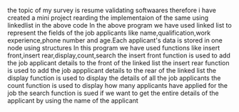 the topic of my survey is resume validating softwaares
therefore i have created a mini project rearding the implementaion of the same using linkedlist in the above code
In the above program we have used linked list to represent the fields of the job applicants like name,qualification,work experience,phone number and age.Each applicant's data is stored in one node using structures
In this program we have used functions like insert front,insert rear,display,count,search
the insert front function is used to add the job applicant details to the front of the linked list
the insert rear function is used to add the job appplicant details to the rear of the linked list
the display function is used to display the details of all the job applicants
the count function is used to display how many applicants have applied for the job
the search function is sued if we want to get the entire details of the applicant by using the name of the applicant
